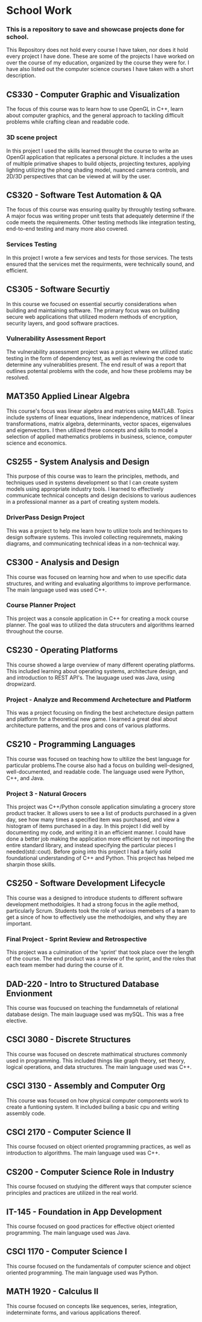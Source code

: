 # School Work
### This is a repository to save and showcase projects done for school. 
This Repository does not hold every course I have taken, nor does it hold every project I have done. These are some of the projects I have worked on over the course of my education, organized by the course they were for. I have also listed out the computer science courses I have taken with a short description.

## CS330 - Computer Graphic and Visualization
The focus of this course was to learn how to use OpenGL in C++, learn about computer graphics, and the general approach to tackling difficult problems while crafting clean and readable code.

### 3D scene project
In this project I used the skills learned throught the course to write an OpenGl application that replicates a personal picture. It includes a the uses of multiple primative shapes to build objects, projecting textures, applying lighting utilizing the phong shading model, nuanced camera controls, and 2D/3D perspectives that can be viewed at will by the user.

## CS320 - Software Test Automation & QA
The focus of this course was ensuring quality by throughly testing software. A major focus was writing proper unit tests that adequately determine if the code meets the requirements. Other testing methods like integration testing, end-to-end testing and many more also covered.

### Services Testing
In this project I wrote a few services and tests for those services. The tests ensured that the services met the requirments, were technically sound, and efficient.

## CS305 - Software Securtiy
In this course we focused on essential securtiy considerations when building and maintaining software. The primary focus was on building secure web applications that utilized modern methods of encryption, security layers, and good software practices. 

### Vulnerability Assessment Report
The vulnerability assessment project was a project where we utilized static testing in the form of dependency test, as well as reviewing the code to determine any vulnerablities present. The end result of was a report that outlines potental problems with the code, and how these problems may be resolved.

## MAT350 Applied Linear Algebra
This course's focus was linear algebra and matrices using MATLAB. Topics include systems of linear equations, linear independence, matrices of linear transformations, matrix algebra, determinants, vector spaces, eigenvalues and eigenvectors. I then utilized these concepts and skills to model a selection of applied mathematics problems in business, science, computer science and economics.

## CS255 - System Analysis and Design
This purpose of this course was to learn the principles, methods, and techniques used in systems development so that I can create system models using appropriate industry tools. I learned to effectively communicate technical concepts and design decisions to various audiences in a professional manner as a part of creating system models.

### DriverPass Design Project
This was a project to help me learn how to utilize tools and techinques to design software systems. This involed collecting requiremnets, making diagrams, and communicating technical ideas in a non-technical way. 

## CS300 - Analysis and Design
This course was focused on learning how and when to use specific data structures, and writing and evaluating algorithms to improve performance. The main language used was used C++.

### Course Planner Project
This project was a console application in C++ for creating a mock course planner. The goal was to utilized the data strucuters and algorithms learned throughout the course. 

## CS230 - Operating Platforms
This course showed a large overview of many different operating platforms. This included learning about operating systems, architecture design, and and introduction to REST API's. The lauguage used was Java, using dropwizard. 

### Project - Analyze and Recommend Archetecture and Platform
This was a project focusing on finding the best archetecture design pattern and platform for a theoretical new game. I learned a great deal about architecture patterns, and the pros and cons of various platforms. 

## CS210 - Programming Languages
This course was focused on teaching how to ultilize the best language for particular problems.The course also had a focus on building well-designed, well-documented, and readable code. The language used were Python, C++, and Java.

### Project 3 - Natural Grocers
This project was C++/Python console application simulating a grocery store product tracker. It allows users to see a list of products purchased in a given day, see how many times a specified item was purchased, and view a histogram of items purchased in a day.
In this project I did well by documenting my code, and writing it in an efficient manner. I could have done a better job making the application more efficient by not importing the entire standard library, and instead specifying the particular pieces I needed(std::cout). Before going into this project I had a fairly solid foundational understanding of C++ and Python. This project has helped me sharpin those skills. 

## CS250 - Software Development Lifecycle
This course was a designed to introduce students to different software development methodolgies. It had a strong focus in the agile method, particularly Scrum. Students took the role of various memebers of a team to get a since of how to effectively use the methodolgies, and why they are important.

### Final Project - Sprint Review and Retrospective
This project was a culmination of the 'sprint' that took place over the length of the course. The end product was a review of the sprint, and the roles that each team member had during the course of it. 

## DAD-220 - 	Intro to Structured Database Envionment
This course was foucused on teaching the fundamnetals of relational database design. The main lauguage used was mySQL. This was a free elective. 

## CSCI 3080 - Discrete Structures
This course was focused on descrete mathimatical structures commonly used in programming. This included things like graph theory, set theory, logical operations, and data structures. The main language used was C++.

## CSCI 3130 - Assembly and Computer Org
This course was focused on how physical computer components work to create a funtioning system. It included builing a basic cpu and writing assembly code. 

## CSCI 2170 - Computer Science II
This course focused on object oriented programming practices, as well as introduction to algorithms. The main language used was C++.

## CS200 - Computer Science Role in Industry
This course focused on studying the different ways that computer science principles and practices are utilized in the real world. 

## IT-145 - Foundation in App Development
This course focused on good practices for effective object oriented programming. The main language used was Java.

## CSCI 1170 - Computer Science I
This course focused on the fundamentals of computer science and object oriented programming. The main language used was Python. 

## MATH 1920 - Calculus II
This course focused on concepts like sequences, series, integration, indeterminate forms, and various applications thereof. 

